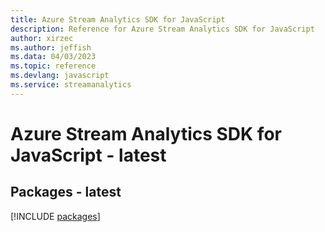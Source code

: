 ```yaml
---
title: Azure Stream Analytics SDK for JavaScript
description: Reference for Azure Stream Analytics SDK for JavaScript
author: xirzec
ms.author: jeffish
ms.data: 04/03/2023
ms.topic: reference
ms.devlang: javascript
ms.service: streamanalytics
---
```

# Azure Stream Analytics SDK for JavaScript - latest
## Packages - latest
[!INCLUDE [packages](stream-analytics-index.md)]